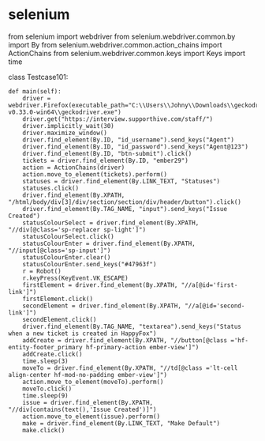 # selenium
from selenium import webdriver
from selenium.webdriver.common.by import By
from selenium.webdriver.common.action_chains import ActionChains
from selenium.webdriver.common.keys import Keys
import time

class Testcase101:

    def main(self):
        driver = webdriver.Firefox(executable_path="C:\\Users\\Johny\\Downloads\\geckodriver-v0.33.0-win64\\geckodriver.exe")
        driver.get("https://interview.supporthive.com/staff/")
        driver.implicitly_wait(30)
        driver.maximize_window()
        driver.find_element(By.ID, "id_username").send_keys("Agent")
        driver.find_element(By.ID, "id_password").send_keys("Agent@123")
        driver.find_element(By.ID, "btn-submit").click()
        tickets = driver.find_element(By.ID, "ember29")
        action = ActionChains(driver)
        action.move_to_element(tickets).perform()
        statuses = driver.find_element(By.LINK_TEXT, "Statuses")
        statuses.click()
        driver.find_element(By.XPATH, "/html/body/div[3]/div/section/section/div/header/button").click()
        driver.find_element(By.TAG_NAME, "input").send_keys("Issue Created")
        statusColourSelect = driver.find_element(By.XPATH, "//div[@class='sp-replacer sp-light']")
        statusColourSelect.click()
        statusColourEnter = driver.find_element(By.XPATH, "//input[@class='sp-input']")
        statusColourEnter.clear()
        statusColourEnter.send_keys("#47963f")
        r = Robot()
        r.keyPress(KeyEvent.VK_ESCAPE)
        firstElement = driver.find_element(By.XPATH, "//a[@id='first-link']")
        firstElement.click()
        secondElement = driver.find_element(By.XPATH, "//a[@id='second-link']")
        secondElement.click()
        driver.find_element(By.TAG_NAME, "textarea").send_keys("Status when a new ticket is created in HappyFox")
        addCreate = driver.find_element(By.XPATH, "//button[@class ='hf-entity-footer_primary hf-primary-action ember-view']")
        addCreate.click()
        time.sleep(3)
        moveTo = driver.find_element(By.XPATH, "//td[@class ='lt-cell align-center hf-mod-no-padding ember-view']")
        action.move_to_element(moveTo).perform()
        moveTo.click()
        time.sleep(9)
        issue = driver.find_element(By.XPATH, "//div[contains(text(),'Issue Created')]")
        action.move_to_element(issue).perform()
        make = driver.find_element(By.LINK_TEXT, "Make Default")
        make.click()

